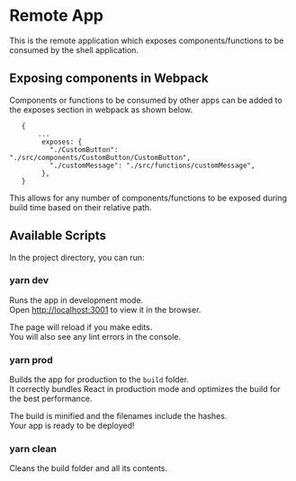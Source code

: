 # Remote App

This is the remote application which exposes components/functions to be consumed by the shell application.

## Exposing components in Webpack

Components or functions to be consumed by other apps can be added to the exposes section in webpack as shown below.

```javascript:
   {
       ...
        exposes: {
          "./CustomButton": "./src/components/CustomButton/CustomButton",
          "./customMessage": "./src/functions/customMessage",
        },
   }
```

This allows for any number of components/functions to be exposed during build time based on their relative path.

## Available Scripts

In the project directory, you can run:

### yarn dev

Runs the app in development mode.\
Open [http://localhost:3001](http://localhost:3001) to view it in the browser.

The page will reload if you make edits.\
You will also see any lint errors in the console.

### yarn prod

Builds the app for production to the `build` folder.\
It correctly bundles React in production mode and optimizes the build for the best performance.

The build is minified and the filenames include the hashes.\
Your app is ready to be deployed!

### yarn clean

Cleans the build folder and all its contents.
